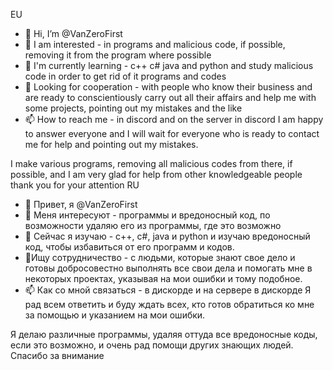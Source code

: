 EU
- 👋 Hi, I’m @VanZeroFirst
- 👀 I am interested - in programs and malicious code, if possible, removing it from the program where possible
- 🌱 I'm currently learning - c++ c# java and python and study malicious code in order to get rid of it programs and codes
- 💞️ Looking for cooperation - with people who know their business and are ready to conscientiously carry out all their affairs and help me with some projects, pointing out my mistakes and the like
- 📫 How to reach me - in discord and on the server in discord I am happy to answer everyone and I will wait for everyone who is ready to contact me for help and pointing out my mistakes.

I make various programs, removing all malicious codes from there, if possible, and I am very glad for help from other knowledgeable people
thank you for your attention
RU
- 👋 Привет, я @VanZeroFirst
- 👀 Меня интересуют - программы и вредоносный код, по возможности удаляю его из программы, где это возможно
- 🌱 Сейчас я изучаю - c++, c#, java и python и изучаю вредоносный код, чтобы избавиться от его программ и кодов.
- 💞️Ищу сотрудничество - с людьми, которые знают свое дело и готовы добросовестно выполнять все свои дела и помогать мне в некоторых проектах, указывая на мои ошибки и тому подобное.
- 📫 Как со мной связаться - в дискорде и на сервере в дискорде Я рад всем ответить и буду ждать всех, кто готов обратиться ко мне за помощью и указанием на мои ошибки.

Я делаю различные программы, удаляя оттуда все вредоносные коды, если это возможно, и очень рад помощи других знающих людей.
Спасибо за внимание
